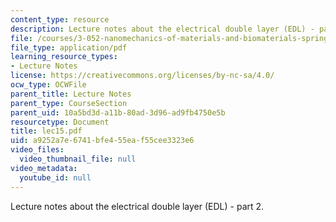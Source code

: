 ```yaml
---
content_type: resource
description: Lecture notes about the electrical double layer (EDL) - part 2.
file: /courses/3-052-nanomechanics-of-materials-and-biomaterials-spring-2007/a9252a7e6741bfe455eaf55cee3323e6_lec15.pdf
file_type: application/pdf
learning_resource_types:
- Lecture Notes
license: https://creativecommons.org/licenses/by-nc-sa/4.0/
ocw_type: OCWFile
parent_title: Lecture Notes
parent_type: CourseSection
parent_uid: 10a5bd3d-a11b-80ad-3d96-ad9fb4750e5b
resourcetype: Document
title: lec15.pdf
uid: a9252a7e-6741-bfe4-55ea-f55cee3323e6
video_files:
  video_thumbnail_file: null
video_metadata:
  youtube_id: null
---
```

Lecture notes about the electrical double layer (EDL) - part 2.